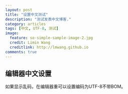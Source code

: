 ```yaml
---
layout: post
title: "设置中文测试"
description: "测试发表中文博客."
category: articles
tags: [中文, UTF-8, 测试]
image:
  feature: so-simple-sample-image-2.jpg
  credit: Limin Wang
  creditlink: http://lmwang.github.io
comments: true  
---
```


## 编辑器中文设置

如果显示乱码，在编辑器重可以设置编码为UTF-8不带BOM。


